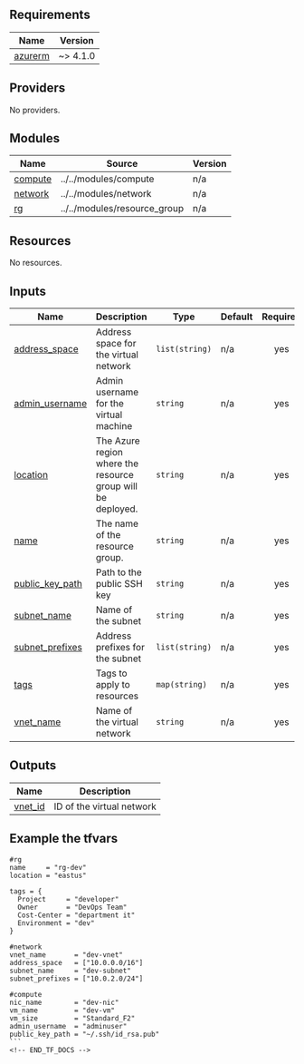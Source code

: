 <!-- BEGIN_TF_DOCS -->
## Requirements

| Name | Version |
|------|---------|
| <a name="requirement_azurerm"></a> [azurerm](#requirement\_azurerm) | ~> 4.1.0 |

## Providers

No providers.

## Modules

| Name | Source | Version |
|------|--------|---------|
| <a name="module_compute"></a> [compute](#module\_compute) | ../../modules/compute | n/a |
| <a name="module_network"></a> [network](#module\_network) | ../../modules/network | n/a |
| <a name="module_rg"></a> [rg](#module\_rg) | ../../modules/resource_group | n/a |

## Resources

No resources.

## Inputs

| Name | Description | Type | Default | Required |
|------|-------------|------|---------|:--------:|
| <a name="input_address_space"></a> [address\_space](#input\_address\_space) | Address space for the virtual network | `list(string)` | n/a | yes |
| <a name="input_admin_username"></a> [admin\_username](#input\_admin\_username) | Admin username for the virtual machine | `string` | n/a | yes |
| <a name="input_location"></a> [location](#input\_location) | The Azure region where the resource group will be deployed. | `string` | n/a | yes |
| <a name="input_name"></a> [name](#input\_name) | The name of the resource group. | `string` | n/a | yes |
| <a name="input_public_key_path"></a> [public\_key\_path](#input\_public\_key\_path) | Path to the public SSH key | `string` | n/a | yes |
| <a name="input_subnet_name"></a> [subnet\_name](#input\_subnet\_name) | Name of the subnet | `string` | n/a | yes |
| <a name="input_subnet_prefixes"></a> [subnet\_prefixes](#input\_subnet\_prefixes) | Address prefixes for the subnet | `list(string)` | n/a | yes |
| <a name="input_tags"></a> [tags](#input\_tags) | Tags to apply to resources | `map(string)` | n/a | yes |
| <a name="input_vnet_name"></a> [vnet\_name](#input\_vnet\_name) | Name of the virtual network | `string` | n/a | yes |

## Outputs

| Name | Description |
|------|-------------|
| <a name="output_vnet_id"></a> [vnet\_id](#output\_vnet\_id) | ID of the virtual network |


## Example the tfvars

````
#rg
name     = "rg-dev"
location = "eastus"

tags = {
  Project     = "developer"
  Owner       = "DevOps Team"
  Cost-Center = "department it"
  Environment = "dev"
}

#network
vnet_name       = "dev-vnet"
address_space   = ["10.0.0.0/16"]
subnet_name     = "dev-subnet"
subnet_prefixes = ["10.0.2.0/24"]

#compute
nic_name        = "dev-nic"
vm_name         = "dev-vm"
vm_size         = "Standard_F2"
admin_username  = "adminuser"
public_key_path = "~/.ssh/id_rsa.pub"
```
<!-- END_TF_DOCS -->